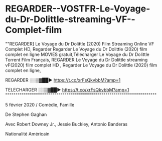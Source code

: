 # REGARDER--VOSTFR-Le-Voyage-du-Dr-Dolittle-streaming-VF--Complet-film
""REGARDER] Le Voyage du Dr Dolittle (2020) Film Streaming Online VF Complet HD, Regarder Regarder Le Voyage du Dr Dolittle (2020) film complet en ligne MOVIES gratuit,Télécharger Le Voyage du Dr Dolittle Torrent Film Français, REGARDER Le Voyage du Dr Dolittle streaming vF(2020) film complet HD , Regarder Le Voyage du Dr Dolittle (2020) film complet en ligne,

REGARDER ░░▒▓██► https://t.co/xrFsQkvbbM?amp=1

TELECHARGER ░░▒▓██► https://t.co/xrFsQkvbbM?amp=1
""""""""""""""""""""""""""""""""""""""""""""""""""""""""""""""""""""""""""

5 février 2020 / Comédie, Famille

De Stephen Gaghan

Avec Robert Downey Jr., Jessie Buckley, Antonio Banderas

Nationalité Américain 
